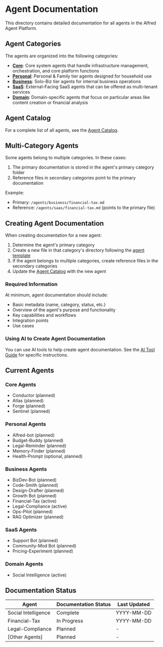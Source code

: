 # Agent Documentation

This directory contains detailed documentation for all agents in the Alfred Agent Platform.

## Agent Categories

The agents are organized into the following categories:

- **[Core](./core/)**: Core system agents that handle infrastructure management, orchestration, and core platform functions
- **[Personal](./personal/)**: Personal & Family tier agents designed for household use
- **[Business](./business/)**: Solo-Biz tier agents for internal business operations
- **[SaaS](./saas/)**: External-Facing SaaS agents that can be offered as multi-tenant services
- **[Domain](./domain/)**: Domain-specific agents that focus on particular areas like content creation or financial analysis

## Agent Catalog

For a complete list of all agents, see the [Agent Catalog](../planning/roadmap/agent-catalog.md).

## Multi-Category Agents

Some agents belong to multiple categories. In these cases:

1. The primary documentation is stored in the agent's primary category folder
2. Reference files in secondary categories point to the primary documentation

Example:
- Primary: `/agents/business/financial-tax.md`
- Reference: `/agents/saas/financial-tax.md` (points to the primary file)

## Creating Agent Documentation

When creating documentation for a new agent:

1. Determine the agent's primary category
2. Create a new file in that category's directory following the [agent template](../templates/agent-template.md)
3. If the agent belongs to multiple categories, create reference files in the secondary categories
4. Update the [Agent Catalog](../planning/roadmap/agent-catalog.md) with the new agent

### Required Information

At minimum, agent documentation should include:

- Basic metadata (name, category, status, etc.)
- Overview of the agent's purpose and functionality
- Key capabilities and workflows
- Integration points
- Use cases

### Using AI to Create Agent Documentation

You can use AI tools to help create agent documentation. See the [AI Tool Guide](../governance/ai-tools/README.md) for specific instructions.

## Current Agents

### Core Agents
- Conductor (planned)
- Atlas (planned)
- Forge (planned)
- Sentinel (planned)

### Personal Agents
- Alfred-bot (planned)
- Budget-Buddy (planned)
- Legal-Reminder (planned)
- Memory-Finder (planned)
- Health-Prompt (optional, planned)

### Business Agents
- BizDev-Bot (planned)
- Code-Smith (planned)
- Design-Drafter (planned)
- Growth Bot (planned)
- Financial-Tax (active)
- Legal-Compliance (active)
- Ops-Pilot (planned)
- RAG Optimizer (planned)

### SaaS Agents
- Support Bot (planned)
- Community-Mod Bot (planned)
- Pricing-Experiment (planned)

### Domain Agents
- Social Intelligence (active)

## Documentation Status

| Agent | Documentation Status | Last Updated |
|-------|---------------------|--------------|
| Social Intelligence | Complete | YYYY-MM-DD |
| Financial-Tax | In Progress | YYYY-MM-DD |
| Legal-Compliance | Planned | - |
| [Other Agents] | Planned | - |